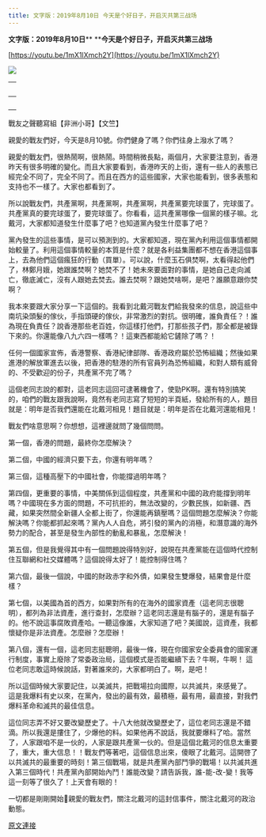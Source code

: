 ```yaml
---
title: 文字版：2019年8月10日 今天是个好日子，开启灭共第三战场
---
```


**文字版：****2019****年****8****月****10****日**** ****今天是个好日子，开启灭共第三战场**


[https://youtu.be/1mX1lXmch2Y](https://youtu.be/1mX1lXmch2Y)




[![](https://1.bp.blogspot.com/-j_ihMQ1Y5gY/XU-V57pLA_I/AAAAAAAAB7Y/fCq6IcYXLa8gVwd4OZLOAIH1KRj7TmIgwCLcBGAs/s400/111.PNG)](https://1.bp.blogspot.com/-j_ihMQ1Y5gY/XU-V57pLA_I/AAAAAAAAB7Y/fCq6IcYXLa8gVwd4OZLOAIH1KRj7TmIgwCLcBGAs/s1600/111.PNG)






| <br> |
| --- |
| <br> | <br> |


戰友之聲聽寫組【非洲小哥】【文竺】


親愛的戰友們好，今天是8月10號。你們健身了嗎？你們往身上潑水了嗎？


親愛的戰友們，很熱鬧啊，很熱鬧。時間稍微長點，兩個月，大家要注意到，香港昨天有很多明確的變化。而且大家要看到，香港昨天的上街，還有一些人的表態已經完全不同了，完全不同了。而且在西方的這些國家，大家也能看到，很多表態和支持也不一樣了。大家也都看到了。


所以說戰友們，共產黨啊，共產黨啊，共產黨啊，共產黨要完球蛋了，完球蛋了。共產黨真的要完球蛋了，要完球蛋了。你看看，這共產黨哪像一個黨的樣子嘛。北戴河，大家都知道發生什麼事了吧？也知道黨內發生什麼事了吧？


黨內發生的這些事情，是可以預測到的。大家都知道，現在黨內利用這個事情都開始較量了。利用這個事情較量的本質是什麼？就是各利益集團都不想在香港這個事上，去為他們這個瘋狂的行動（買單）。可以說，什麼玉石俱焚啊，太看得起他們了，林鄭月娥，她跟誰焚啊？她焚不了！她未來要面對的事情，是她自己走向滅亡，徹底滅亡，沒有人跟她去焚去。誰去焚啊？跟她焚啥啊，是吧？誰願意跟你焚啊？


我本來要跟大家分享一下這個的。我看到北戴河戰友們給我發來的信息，說這些中南坑染頭髮的傢伙，手指頭硬的傢伙，非常激烈的對抗。很明確，誰負責任？！誰為現在負責任？說香港那些老百姓，你這樣打他們，打那些孩子們，那全都是被錄下來的。你還能像八九六四一樣嗎？！這東西都能給它鏟除了嗎？！


任何一個國家宣佈，香港警察、香港紀律部隊、香港政府屬於恐怖組織；然後如果進港的解放軍進去以後，把香港的駐港的所有官員列為恐怖組織，和對人類有威脅的、不受歡迎的份子，共產黨不完了嗎？


這個老同志說的都對，這老同志這回可逮著機會了，使勁PK啊。還有特別搞笑的，咱們的戰友跟我說啊，竟然有老同志寫了短短的半頁紙，發給所有的人，題目就是：明年是否我們還能在北戴河相見！題目就是：明年是否在北戴河還能相見！


戰友們啥意思啊？你想想，這裡邊就問了幾個問問。


第一個，香港的問題，最終你怎麼解決？


第二個，中國的經濟只要下去，你還有明年嗎？


第三個，這種高壓下的中國社會，你能撐過明年嗎？


第四個，更重要的事情，中美關係到這個程度，共產黨和中國的政府能撐到明年嗎？中國現在多方面的問題，不可抗拒的，無法改變的，少數民族，如新疆、西藏，如果突然間全新疆人全都上街了，你還能再鎮壓嗎？這個問題怎麼解決？你能解決嗎？你能都抓起來嗎？黨內人人自危，將引發的黨內的消極，和潛意識的海外勢力的配合，甚至是發生內部性的動亂和暴亂，怎麼解決！


第五個，但是我覺得其中有一個問題說得特別好，說現在共產黨能在這個時代控制住互聯網和社交媒體嗎？這個說得太好了！能控制得住嗎？


第六個，最後一個說，中國的財政赤字和外債，如果發生雙爆發，結果會是什麼樣？


第七個，以美國為首的西方，如果對所有的在海外的國家資產（這老同志很聰明），都列為非法資產，進行查封，怎麼辦？這老同志還是有腦子的，還是有腦子的。他不說這事腐敗資產哈。一聽這像誰，大家知道了吧？美國說，這資產，我都懷疑你是非法資產。怎麼辦？怎麼辦！


第八個，還有一個，這老同志挺聰明，最後一條，現在你國家安全委員會的國家運行制度，事實上廢除了常委政治局，這個模式是否能繼續下去？牛啊，牛啊！
這位老同志敢這時候說話，對著誰來的，大家都明白了。啊，是吧！

所以這個時候大家要記住，以美滅共，把戰場拉向國際，以共滅共，來感覺了。
這是我爆料有史以來，在黨內，發出的最有效，最積極，最有用，最直接，對我們爆料革命和滅共的最佳信息。


這位同志弄不好又要改變歷史了。十八大他就改變歷史了，這位老同志還是不錯滴。所以我還是摟住了，少爆他的料。如果他再不說話，我就要爆料了哈。當然了，人家跟咱不是一伙的，人家是跟共產黨一伙的。但是這個北戴河的信息太重要了，重大，重大信息！！戰友們等著吧，這個信息出來，傻眼了北戴河。這開啓了以共滅共的最重要的時刻！第三個戰場，就是共產黨內部鬥爭的戰場！以共滅共進入第三個時代！共產黨內部開始內鬥！誰能改變？請告訴我，誰-能-改-變！我等這一刻等了很久了！上天會有眼的！


一切都是剛剛開始🙏親愛的戰友們，關注北戴河的這封信事件，關注北戴河的政治動態。

[原文連接](http://littleantvoice.blogspot.com/2019/08/2019810.html)